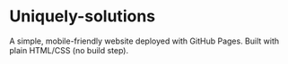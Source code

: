 
# Uniquely-solutions

A simple, mobile-friendly website deployed with GitHub Pages. Built with plain HTML/CSS (no build step).
